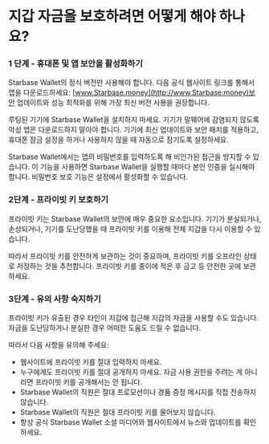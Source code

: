 # 지갑 자금을 보호하려면 어떻게 해야 하나요?

### 1 단계 - 휴대폰 및 앱 보안을 활성화하기

Starbase Wallet의 정식 버전만 사용해야 합니다. 다음 공식 웹사이트 링크를 통해서 앱을 다운로드하세요: [www.Starbase.money](http://www.Starbase.money)보안 업데이트와 성능 최적화를 위해 가장 최신 버전 사용을 권장합니다.

루팅된 기기에 Starbase Wallet을 설치하지 마세요. 기기가 말웨어에 감염되지 않도록 악성 앱은 다운로드하지 말아야 합니다. 기기에 최신 업데이트와 보안 패치를 적용하고, 휴대폰 잠금 설정을 하거나 사용하지 않을 때 자동으로 잠기도록 설정하세요.

Starbase Wallet에서는 앱의 비밀번호를 입력하도록 해 비인가된 접근을 방지할 수 있습니다. 이 기능을 사용하면 Starbase Wallet을 실행할 때마다 본인 인증을 실시해야 합니다. 비밀번호 보호 기능은 설정에서 활성화할 수 있습니다.

### 2단계 - 프라이빗 키 보호하기

프라이빗 키는 Starbase Wallet의 보안에 매우 중요한 요소입니다. 기기가 분실되거나, 손상되거나, 기기를 도난당했을 때 프라이빗 키를 이용해 전체 지갑을 다시 이용할 수 있습니다.

따라서 프라이빗 키를 안전하게 보관하는 것이 중요하며, 프라이빗 키를 오프라인 상태로 저장하는 것을 추천합니다. 프라이빗 키를 종이에 적은 후 금고 등 안전한 곳에 보관하세요.

### 3단계 - 유의 사항 숙지하기

프라이빗 키가 유출된 경우 타인이 지갑에 접근해 지갑의 자금을 사용할 수도 있습니다. 자금을 도난당하거나 분실한 경우 어떠한 도움도 드릴 수 없습니다.

따라서 다음 사항을 유의해 주세요:

- 웹사이트에 프라이빗 키를 절대 입력하지 마세요.
- 누구에게도 프라이빗 키를 절대 공개하지 마세요. 자금 사용 권한을 주려는 게 아니라면 프라이빗 키를 공개해서는 안 됩니다.
- Starbase Wallet의 직원은 절대 프로모션이나 경품 증정 메시지를 직접 전송하지 않습니다.
- Starbase Wallet의 직원은 절대 프라이빗 키를 물어보지 않습니다.
- 항상 공식 Starbase Wallet 소셜 미디어와 웹사이트에서 뉴스와 업데이트를 확인하세요.